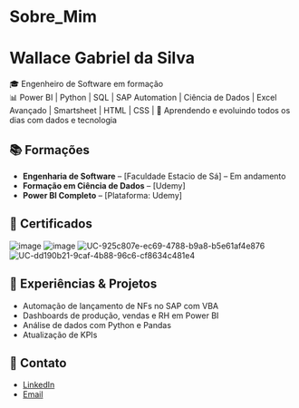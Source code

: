 # Sobre_Mim
# Wallace Gabriel da Silva

🎓 Engenheiro de Software em formação  
📊 Power BI | Python | SQL | SAP Automation | Ciência de Dados | Excel Avançado | Smartsheet | HTML | CSS |
🧠 Aprendendo e evoluindo todos os dias com dados e tecnologia

## 📚 Formações

- **Engenharia de Software** – [Faculdade Estacio de Sá] – Em andamento
- **Formação em Ciência de Dados** – [Udemy]
- **Power BI Completo** – [Plataforma: Udemy]

## 🧾 Certificados

![image](https://github.com/user-attachments/assets/c8837ea1-e1bd-44b4-a7ab-85f2ee2916a7)
![image](https://github.com/user-attachments/assets/983db357-4df9-4caf-ada4-2baf69712f4b)
![UC-925c807e-ec69-4788-b9a8-b5e61af4e876](https://github.com/user-attachments/assets/69f4176e-dccc-400f-a0a4-94d24ac69a99)
![UC-dd190b21-9caf-4b88-96c6-cf8634c481e4](https://github.com/user-attachments/assets/93908594-3ecc-402d-8fc3-73bfd0b7ffd8)



## 💼 Experiências & Projetos

- Automação de lançamento de NFs no SAP com VBA
- Dashboards de produção, vendas e RH em Power BI
- Análise de dados com Python e Pandas
- Atualização de KPIs

## 🔗 Contato

- [LinkedIn](https://www.linkedin.com/in/...)
- [Email](mailto:seuemail@gmail.com)

